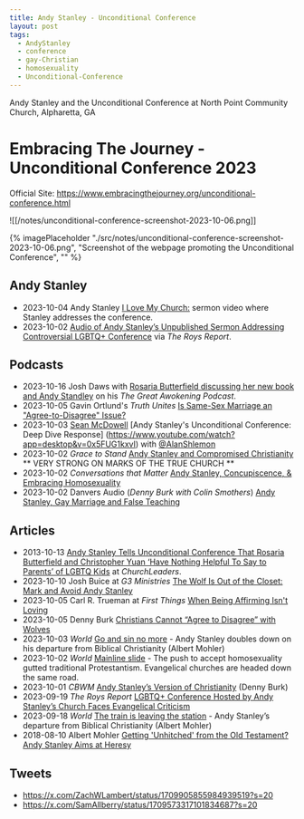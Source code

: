 ```yaml
---
title: Andy Stanley - Unconditional Conference
layout: post
tags:
  - AndyStanley
  - conference
  - gay-Christian
  - homosexuality
  - Unconditional-Conference
---
```

Andy Stanley and the Unconditional Conference at North Point Community Church, Alpharetta, GA

# Embracing The Journey - Unconditional Conference 2023

Official Site: https://www.embracingthejourney.org/unconditional-conference.html

![[/notes/unconditional-conference-screenshot-2023-10-06.png]]

{% imagePlaceholder "./src/notes/unconditional-conference-screenshot-2023-10-06.png", "Screenshot of the webpage promoting the Unconditional Conference", "" %}

## Andy Stanley
- 2023-10-04 Andy Stanley [I Love My Church:](https://www.youtube.com/watch?v=JEPHnpos17A) sermon video where Stanley addresses the conference.
- 2023-10-02 [Audio of Andy Stanley’s Unpublished Sermon Addressing Controversial LGBTQ+ Conference](https://julieroys.com/audio-of-andy-stanleys-unpublished-sermon-addressing-controversial-lgbtq-conference/) via _The Roys Report_.

## Podcasts
- 2023-10-16 Josh Daws with [Rosaria Butterfield discussing her new book and Andy Standley](/notes/podcasts/the-great-awokening-podcast/five-lies-of-our-anti-christian-age-with-rosaria-butterfield/) on his _The Great Awokening Podcast_.
- 2023-10-05 Gavin Ortlund's _Truth Unites_ [Is Same-Sex Marriage an "Agree-to-Disagree" Issue?](/notes/podcasts/truth-unites/is-same-sex-marriage-an-agree-to-disagree-issue/)
- 2023-10-03 [Sean McDowell](https://seanmcdowell.org/) [Andy Stanley's Unconditional Conference: Deep Dive Response]
(https://www.youtube.com/watch?app=desktop&v=0x5FUG1kxvI) with [@AlanShlemon](https://twitter.com/AlanShlemon)
- 2023-10-02 _Grace to Stand_  [Andy Stanley and Compromised Christianity](/notes/podcasts/grace-to-stand/andy-stanley-and-compromised-christianity/) ** VERY STRONG ON MARKS OF THE TRUE CHURCH **
- 2023-10-02 _Conversations that Matter_ [Andy Stanley, Concupiscence, & Embracing Homosexuality](https://overcast.fm/+P17OZpg4k)
- 2023-10-02 Danvers Audio (_Denny Burk with Colin Smothers_) [Andy Stanley, Gay Marriage and False Teaching](https://overcast.fm/+iWQk9DNbk)

## Articles

- 2013-10-13 [Andy Stanley Tells Unconditional Conference That Rosaria Butterfield and Christopher Yuan ‘Have Nothing Helpful To Say to Parents’ of LGBTQ Kids](https://churchleaders.com/news/460720-andy-stanley-tells-unconditional-conference-that-rosaria-butterfield-and-christopher-yuan-have-nothing-helpful-to-say-to-parents-of-lgbtq-kids.html) at _ChurchLeaders_.
- 2023-10-10 Josh Buice at _G3 Ministries_ [The Wolf Is Out of the Closet: Mark and Avoid Andy Stanley](https://g3min.org/the-wolf-is-out-of-the-closet-mark-and-avoid-andy-stanley/)
- 2023-10-05 Carl R. Trueman at _First Things_ [When Being Affirming Isn't Loving](https://www.firstthings.com/web-exclusives/2023/10/when-being-affirming-isnt-loving)
- 2023-10-05 Denny Burk [Christians Cannot “Agree to Disagree” with Wolves](https://www.dennyburk.com/christians-cannot-agree-to-disagree-with-wolves/)
- 2023-10-03 _World_ [Go and sin no more](https://wng.org/opinions/go-and-sin-no-more-1696305138) - Andy Stanley doubles down on his departure from Biblical Christianity (Albert Mohler)
- 2023-10-02 _World_ [Mainline slide](https://wng.org/articles/wide-is-the-way-1696291182) - The push to accept homosexuality gutted traditional Protestantism. Evangelical churches are headed down the same road.
- 2023-10-01 _CBWM_ [Andy Stanley’s Version of Christianity](https://cbmw.org/2023/10/01/andy-stanleys-version-christianity/) (Denny Burk)
- 2023-09-19 _The Roys Report_ [LGBTQ+ Conference Hosted by Andy Stanley’s Church Faces Evangelical Criticism](https://julieroys.com/lgbtq-conference-hosted-by-andy-stanleys-church-faces-evangelical-criticism/)
- 2023-09-18 _World_ [The train is leaving the station](https://wng.org/opinions/the-train-is-leaving-the-station-1695036498) - Andy Stanley’s departure from Biblical Christianity (Albert Mohler)
- 2018-08-10 Albert Mohler [Getting 'Unhitched' from the Old Testament? Andy Stanley Aims at Heresy](https://albertmohler.com/2018/08/10/getting-unhitched-old-testament-andy-stanley-aims-heresy)

## Tweets
- https://x.com/ZachWLambert/status/1709905855984939519?s=20
- https://x.com/SamAllberry/status/1709573317101834687?s=20

